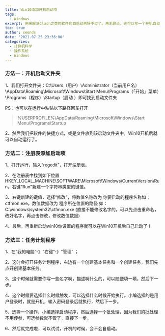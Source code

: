 ```yaml
---
title: Win10添加开机启动项
tags:
  - Windows
excerpt: 用来解决Clash之类的软件的自启动再好不过了。再无聊点，还可以写一个开机自动化处理脚本（
toc: true
author: xeonds
date: '2021.07.25 23:36:00'
categories:
  - 计算机科学
  - 操作系统
  - Windows
---
```


### 方法一：开机启动文件夹

1、我们打开文件夹：C:\Users（用户）\Administrator（当前用户名）\AppData\Roaming\Microsoft\Windows\Start Menu\Programs（「开始」菜单）\Programs（程序）\Startup（启动 ）即可找到启动文件夹

PS：也可以在运行中粘贴以下路径回车打开

>%USERPROFILE%\AppData\Roaming\Microsoft\Windows\Start Menu\Programs\Startup

2、然后我们把软件的快捷方式，或是文件放到该启动文件夹中，Win10开机后就可以自动运行了。

### 方法二：注册表添加启动项

1、打开运行，输入“regedit”，打开注册表。

2、在注册表中找到如下位置HKEY_LOCAL_MACHINE\SOFTWARE\Microsoft\Windows\CurrentVersion\Run，右键“Run”新建一个字符串类型的键值。

3、右键新建的键值，选择“修改”，将数值名称改为 你要启动的程序名称如：ctfmon.exe，数值数据改为 程序所在位置的路径 如：C:\windows\system32\ctfmon.exe (直接不能修改名字的，可以先点击重命名，改好名字，再点击修改，修改数值数据)

4、最后，再重新启动win10你设置的程序就可以在Win10开机后自己启动了！

### 方法三：任务计划程序

1、在“我的电脑”-》“右键”-》“管理” ；

2、这时会打开任务计划程序，右边有一个创建基本任务和一个创建任务，我们先点开创建基本任务。

3、这个时候就需要你写一些名字啊，描述啊什么的，可以随便填一填，然后下一步。

4、这个时候要选择什么时候触发，可以选择什么时候开始执行。小编选择的是用户登录时，就是开机，输入密码登录后就执行，然后下一步。

5、选择一个操作，小编选择启动程序，然后选择一个批处理，因为我们的批处理不用传参，可选参数就不管了，直接下一步。

6、然后就完成啦，可以试试，开机的时候，会不会自启动。
